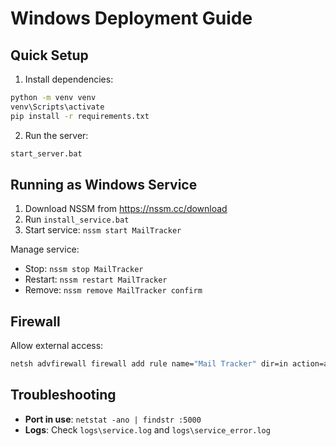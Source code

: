 # Windows Deployment Guide

## Quick Setup

1. Install dependencies:
```cmd
python -m venv venv
venv\Scripts\activate
pip install -r requirements.txt
```

2. Run the server:
```cmd
start_server.bat
```

## Running as Windows Service

1. Download NSSM from https://nssm.cc/download
2. Run `install_service.bat`
3. Start service: `nssm start MailTracker`

Manage service:
- Stop: `nssm stop MailTracker`
- Restart: `nssm restart MailTracker`
- Remove: `nssm remove MailTracker confirm`

## Firewall

Allow external access:
```cmd
netsh advfirewall firewall add rule name="Mail Tracker" dir=in action=allow protocol=TCP localport=5000
```

## Troubleshooting

- **Port in use**: `netstat -ano | findstr :5000`
- **Logs**: Check `logs\service.log` and `logs\service_error.log`